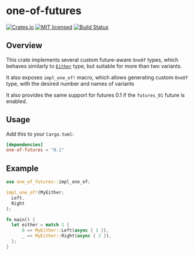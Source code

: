 # one-of-futures
[![Crates.io][crates-badge]][crates-url]
[![MIT licensed][mit-badge]][mit-url]
[![Build Status](https://travis-ci.org/glebpom/one-of-futures.svg?branch=master)](https://travis-ci.org/glebpom/one-of-futures)

[crates-badge]: https://img.shields.io/crates/v/one-of-futures.svg
[crates-url]: https://crates.io/crates/one-of-futures
[mit-badge]: https://img.shields.io/badge/license-MIT-blue.svg
[mit-url]: LICENSE

## Overview
This crate implements several custom future-aware `OneOf` types, which behaves
similarly to [`Either`](https://docs.rs/futures/0.3.1/futures/future/enum.Either.html) type,
but suitable for more than two variants.

It also exposes `impl_one_of!` macro, which allows generating custom `OneOf` type,
with the desired number and names of variants

It also provides the same support for futures 0.1 if the `futures_01` future is enabled.

## Usage

Add this to your `Cargo.toml`:
```toml
[dependencies]
one-of-futures = "0.1"
```

## Example
```rust
use one_of_futures::impl_one_of;

impl_one_of!(MyEither;
  Left,
  Right
);

fn main() {
  let either = match 1 {
      0 => MyEither::Left(async { 1 }),
      _ => MyEither::Right(async { 2 }),
  };
}
```
